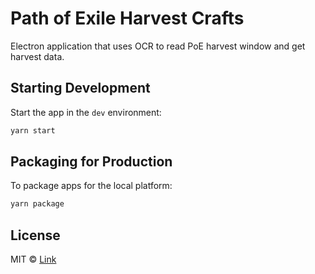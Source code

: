 # Path of Exile Harvest Crafts

Electron application that uses OCR to read PoE harvest window and get harvest data. 

## Starting Development

Start the app in the `dev` environment:

```bash
yarn start
```

## Packaging for Production

To package apps for the local platform:

```bash
yarn package
```

## License

MIT © [Link](https://github.com/PezeM/poe-harvest-crafts/blob/main/LICENSE)
